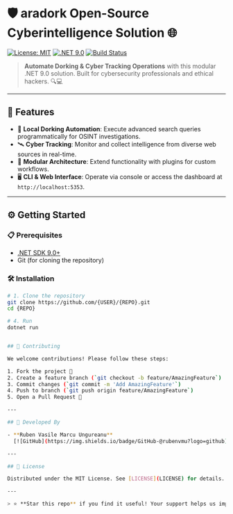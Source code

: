 
# 🛡️ aradork Open-Source Cyberintelligence Solution 🌐

[![License: MIT](https://img.shields.io/badge/License-MIT-blue.svg)](https://opensource.org/licenses/MIT)
[![.NET 9.0](https://img.shields.io/badge/.NET-9.0-purple.svg)](https://dotnet.microsoft.com/)
[![Build Status](https://img.shields.io/github/actions/workflow/status/{USER}/{REPO}/dotnet.yml?branch=main)](https://github.com/{USER}/{REPO}/actions)

> **Automate Dorking & Cyber Tracking Operations** with this modular .NET 9.0 solution. Built for cybersecurity professionals and ethical hackers. 🔍💻

---

## 🚀 Features

- 🤖 **Local Dorking Automation**: Execute advanced search queries programmatically for OSINT investigations.
- 🛰️ **Cyber Tracking**: Monitor and collect intelligence from diverse web sources in real-time.
- 🧩 **Modular Architecture**: Extend functionality with plugins for custom workflows.
- 🖥️ **CLI & Web Interface**: Operate via console or access the dashboard at `http://localhost:5353`.

---

## ⚙️ Getting Started

### 📋 Prerequisites

- [.NET SDK 9.0+](https://dotnet.microsoft.com/download)
- Git (for cloning the repository)

### 🛠️ Installation

```bash
# 1. Clone the repository
git clone https://github.com/{USER}/{REPO}.git
cd {REPO}

# 4. Run 
dotnet run 


## 🤝 Contributing

We welcome contributions! Please follow these steps:

1. Fork the project 🔄
2. Create a feature branch (`git checkout -b feature/AmazingFeature`)
3. Commit changes (`git commit -m 'Add AmazingFeature'`)
4. Push to branch (`git push origin feature/AmazingFeature`)
5. Open a Pull Request 🎯

---

## 👥 Developed By

- **Ruben Vasile Marcu Ungureanu**  
  [![GitHub](https://img.shields.io/badge/GitHub-@rubenvmu?logo=github)](https://github.com/rubenvmu)  

---

## 📜 License

Distributed under the MIT License. See [LICENSE](LICENSE) for details.

---

> ⭐ **Star this repo** if you find it useful! Your support helps us improve cybersecurity tools for the community. 🚨
``` 
